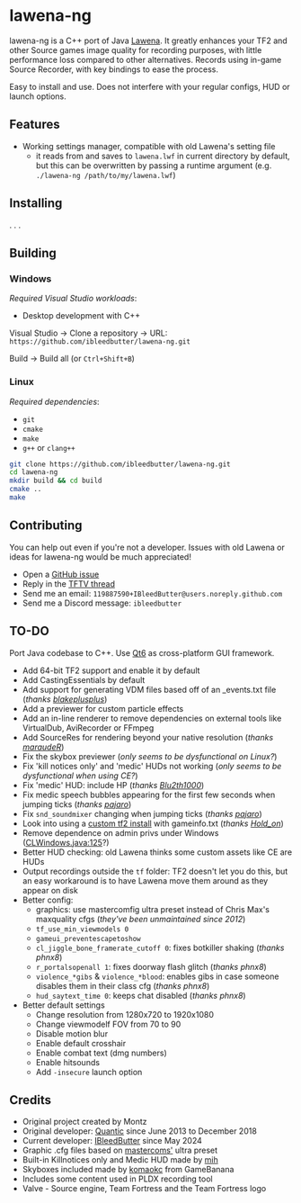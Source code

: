 # lawena-ng

lawena-ng is a C++ port of Java [Lawena](https://github.com/quanticc/lawena-recording-tool). It greatly enhances your TF2 and other Source games image quality for recording purposes, with little performance loss compared to other alternatives. Records using in-game Source Recorder, with key bindings to ease the process.

Easy to install and use. Does not interfere with your regular configs, HUD or launch options.

## Features

- Working settings manager, compatible with old Lawena's setting file
	- it reads from and saves to `lawena.lwf` in current directory by default, but this can be overwritten by passing a runtime argument (e.g. `./lawena-ng /path/to/my/lawena.lwf`)

## Installing

. . .

## Building

### Windows

*Required Visual Studio workloads*:
- Desktop development with C++

Visual Studio -> Clone a repository -> URL: `https://github.com/ibleedbutter/lawena-ng.git`

Build -> Build all (or `Ctrl+Shift+B`)

### Linux

*Required dependencies*:
- `git`
- `cmake`
- `make`
- `g++` or `clang++`

```Bash
git clone https://github.com/ibleedbutter/lawena-ng.git
cd lawena-ng
mkdir build && cd build
cmake ..
make
```

## Contributing

You can help out even if you're not a developer. Issues with old Lawena or ideas for lawena-ng would be much appreciated!

- Open a [GitHub issue](https://github.com/IBleedButter/lawena-ng/issues/new)
- Reply in the [TFTV thread](https://www.teamfortress.tv/64527/lawena-2-0)
- Send me an email: `119887590+IBleedButter@users.noreply.github.com`
- Send me a Discord message: `ibleedbutter`

## TO-DO

Port Java codebase to C++. Use [Qt6](https://www.qt.io/product/qt6) as cross-platform GUI framework. 

- Add 64-bit TF2 support and enable it by default
- Add CastingEssentials by default
- Add support for generating VDM files based off of an _events.txt file (*thanks [blakeplusplus](https://www.teamfortress.tv/user/blakeplusplus)*)
- Add a previewer for custom particle effects
- Add an in-line renderer to remove dependencies on external tools like VirtualDub, AviRecorder or FFmpeg
- Add SourceRes for rendering beyond your native resolution (*thanks [maraudeR](https://www.teamfortress.tv/user/maraudeR)*)
- Fix the skybox previewer (*only seems to be dysfunctional on Linux?*)
- Fix 'kill notices only' and 'medic' HUDs not working (*only seems to be dysfunctional when using CE?*)
- Fix 'medic' HUD: include HP (*thanks [Blu2th1000](https://www.teamfortress.tv/user/Blu2th1000)*)
- Fix medic speech bubbles appearing for the first few seconds when jumping ticks (*thanks [pajaro](https://www.teamfortress.tv/user/pajaro)*)
- Fix `snd_soundmixer` changing when jumping ticks (*thanks [pajaro](https://www.teamfortress.tv/user/pajaro)*)
- Look into using a [custom tf2 install](https://www.youtube.com/watch?v=lH4scK3uB_s) with gameinfo.txt (*thanks [Hold_on](https://www.teamfortress.tv/user/Hold_on)*)
- Remove dependence on admin privs under Windows ([CLWindows.java:125](https://github.com/quanticc/lawena-recording-tool/blob/d3bf73e540d927be23e09516a4569162dcd3b700/src/main/java/lwrt/CLWindows.java#L125)?)
- Better HUD checking: old Lawena thinks some custom assets like CE are HUDs
- Output recordings outside the `tf` folder: TF2 doesn't let you do this, but an easy workaround is to have Lawena move them around as they appear on disk
- Better config:
	- graphics: use mastercomfig ultra preset instead of Chris Max's maxquality cfgs (*they've been unmaintained since 2012*)
	- `tf_use_min_viewmodels 0`
	- `gameui_preventescapetoshow`
	- `cl_jiggle_bone_framerate_cutoff 0`: fixes botkiller shaking (*thanks phnx8*)
	- `r_portalsopenall 1`: fixes doorway flash glitch (*thanks phnx8*)
	- `violence_*gibs` & `violence_*blood`: enables gibs in case someone disables them in their class cfg (*thanks phnx8*)
	- `hud_saytext_time 0`: keeps chat disabled (*thanks phnx8*)
- Better default settings
	- Change resolution from 1280x720 to 1920x1080
	- Change viewmodelf FOV from 70 to 90
	- Disable motion blur
	- Enable default crosshair
	- Enable combat text (dmg numbers)
	- Enable hitsounds
	- Add `-insecure` launch option

## Credits

- Original project created by Montz
- Original developer: [Quantic](steamcommunity.com/profiles/76561198012092861/) since June 2013 to December 2018
- Current developer: [IBleedButter](https://steamcommunity.com/profiles/76561198130814770) since May 2024
- Graphic .cfg files based on [mastercoms'](https://docs.comfig.app/latest/support_me/) ultra preset
- Built-in Killnotices only and Medic HUD made by [mih](https://github.com/parinpu/recordinghuds)
- Skyboxes included made by [komaokc](gamebanana.com/members/submissions/textures/289553) from GameBanana
- Includes some content used in PLDX recording tool
- Valve - Source engine, Team Fortress and the Team Fortress logo
